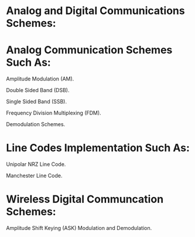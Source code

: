 # Analog and Digital Communications Schemes:

# Analog Communication Schemes Such As:

Amplitude Modulation (AM).

Double Sided Band (DSB).

Single Sided Band (SSB).

Frequency Division Multiplexing (FDM).

Demodulation Schemes.

# Line Codes Implementation Such As:

Unipolar NRZ Line Code.

Manchester Line Code.

# Wireless Digital Communcation Schemes:

Amplitude Shift Keying (ASK) Modulation and Demodulation.

